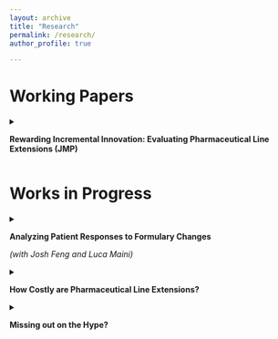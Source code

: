 ```yaml
---
layout: archive
title: "Research"
permalink: /research/
author_profile: true

---
```


Working Papers
======

<details>

<summary>

<b>Rewarding Incremental Innovation: Evaluating Pharmaceutical Line Extensions (JMP)</b>

</summary>

</details>

Works in Progress
======
<details>

<summary>

<b>Analyzing Patient Responses to Formulary Changes</b>

<i>(with Josh Feng and Luca Maini)</i>

</summary>


<!---
** Placing a product on a favorable drug tier is very valuable for drug manufacturers, as it leads to higher demand for their product. If a drug manufacturer is able to move to a better tier, from one year to another, all else equal, they should expect consumers to shift to their product. However, due to history dependence, patients may find a switch costly, which may limit the upside of a drug manufacturer going for a better tier. Using private claims data, we estimate demand in the insulin market for patients that are on plans that have an insulin product shift tiers between years. Preliminary results suggest that patients do predominantly shift towards the cheaper alternative, even in the presence of history dependence.
--->

</details>
<details>
<summary>

<b>How Costly are Pharmaceutical Line Extensions?</b>

</summary>
  

  -Launching a pharamceutical line extension allows a firm to continue to earn profits, for up to 3 years after the original formulation expires, by steering patients from the original formulation to the line extension. This steering is profitable, as this steered market share is shielded from generics for the original formulation, as generic substitution laws will not apply for prescriptions of the line extension. Despite a profitable advantage for launching a line extension, many firms don't launch one. One reason is that line extensions are incremental improvements and do require some level of research and development, although unlikely as costly as a novel drug. Using revenue data, I estimate a cost distribution for line extensions, by forecasting foregone profits from not launching and additional profits earned if a line extension was never launched. I find that line extensions cost on average between 430 and 570 million and using these estimates conduct back of the envelope estiamtes of removing exclusivity altogether.

</details>

<details>

<summary>

<b>Missing out on the Hype?</b>

</summary>


  -Large sneaker firms like Nike and Adidas frequently release limited quantities of coveted "Hypebeast" shoes, which are extremely popular. These shoes sell out instantly online and are often listed on shoe auction sites for substantially higher prices. Fascinatingly, these shoes clear the auctions at those inflated prices. This paper considers a model that offers an explanation as to why firms don't either increase their quantity of the product or the price to capitalize on the high demand for the product. 
  
  
</details>

<!---
{% if author.googlescholar %}
  You can also find my articles on <u><a href="{{author.googlescholar}}">my Google Scholar profile</a>.</u>
{% endif %}

{% include base_path %}

{% for post in site.publications reversed %}
  {% include archive-single.html %}
{% endfor %}

---->

